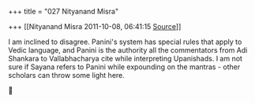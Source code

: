 +++
title = "027 Nityanand Misra"

+++
[[Nityanand Misra	2011-10-08, 06:41:15 [Source](https://groups.google.com/g/samskrita/c/Qu5-mIvGLS4)]]



I am inclined to disagree. Panini's system has special rules that apply to Vedic language, and Panini is the authority all the commentators from Adi Shankara to Vallabhacharya cite while interpreting Upanishads. I am not sure if Sayana refers to Panini while expounding on the mantras - other scholars can throw some light here.



